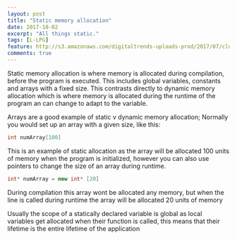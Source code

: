 ```yaml
---
layout: post
title: "Static memory allocation"
date: 2017-10-02
excerpt: "All things static."
tags: [L-LPG]
feature: http://s3.amazonaws.com/digitaltrends-uploads-prod/2017/07/close-up-computer-ram.jpg
comments: true
---
```

Static memory allocation is where memory is allocated during compilation, before the program is executed.
This includes global variables, constants and arrays with a fixed size. This contrasts directly to dynamic
memory allocation which is where memory is allocated during the runtime of the program an can change
to adapt to the variable.

Arrays are a good example of static v dynamic memory allocation;
Normally you would set up an array with a given size, like this:
```C++
int numArray[100]
```
This is an example of static allocation as the array will be allocated 100 units of memory when the program is initialized,
however you can also use pointers to change the size of an array during runtime.
```C++
int* numArray = new int* [20]
```
During compilation this array wont be allocated any memory, but when the line is called during runtime the array will be
allocated 20 units of memory


Usually the scope of a statically declared variable is global as local variables get allocated when their function is called, this
means that their lifetime is the entire lifetime of the application

